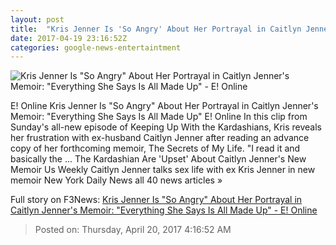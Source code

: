 ```yaml
---
layout: post
title:  "Kris Jenner Is 'So Angry' About Her Portrayal in Caitlyn Jenner's Memoir: 'Everything She Says Is All Made Up' - E! Online"
date: 2017-04-19 23:16:52Z
categories: google-news-entertaintment
---
```


![Kris Jenner Is "So Angry" About Her Portrayal in Caitlyn Jenner's Memoir: "Everything She Says Is All Made Up" - E! Online](http://akns-images.eonline.com/eol_images/Entire_Site/2017319/rs_600x600-170419144108-600.Kris-Jenner-Caitlyn-Jenner.kg.041917.jpg?downsize=450:*&crop=450:350;left,top)

E! Online Kris Jenner Is "So Angry" About Her Portrayal in Caitlyn Jenner's Memoir: "Everything She Says Is All Made Up" E! Online In this clip from Sunday's all-new episode of Keeping Up With the Kardashians, Kris reveals her frustration with ex-husband Caitlyn Jenner after reading an advance copy of her forthcoming memoir, The Secrets of My Life. "I read it and basically the ... The Kardashian Are 'Upset' About Caitlyn Jenner's New Memoir Us Weekly Caitlyn Jenner talks sex life with ex Kris Jenner in new memoir New York Daily News all 40 news articles »


Full story on F3News: [Kris Jenner Is "So Angry" About Her Portrayal in Caitlyn Jenner's Memoir: "Everything She Says Is All Made Up" - E! Online](http://www.f3nws.com/n/gPSgbB)

> Posted on: Thursday, April 20, 2017 4:16:52 AM
